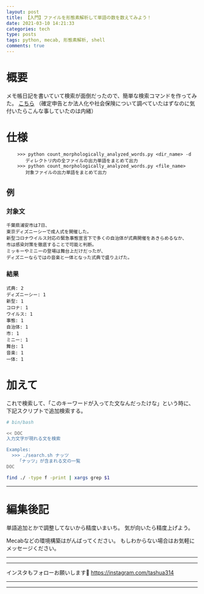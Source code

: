 ```yaml
---
layout: post
title: 【入門】ファイルを形態素解析して単語の数を数えてみよう！
date: 2021-03-10 14:21:33
categories: tech
type: posts
tags: python, mecab, 形態素解析, shell
comments: true
---
```


# 概要
メモ帳日記を書いていて検索が面倒だったので、簡単な検索コマンドを作ってみた。
[こちら](https://gist.github.com/tashua314/61c5a29d73f2507a49d0658b8f2461a1)
（確定申告とか法人化や社会保険について調べていたはずなのに気付いたらこんな事していたのは内緒）

# 仕様
        >>> python count_morphologically_analyzed_words.py <dir_name> -d
           ディレクトリ内の全ファイルの出力単語をまとめて出力
        >>> python count_morphologically_analyzed_words.py <file_name>
           対象ファイルの出力単語をまとめて出力
## 例
### 対象文

    千葉県浦安市は7日、
    東京ディズニーシーで成人式を開催した。
    新型コロナウイルス対応の緊急事態宣言下で多くの自治体が式典開催をあきらめるなか、
    市は感染対策を徹底することで可能と判断。
    ミッキーやミニーの登場は舞台上だけだったが、
    ディズニーならではの音楽と一体となった式典で盛り上げた。

### 結果
    式典: 2
    ディズニーシー: 1
    新型: 1
    コロナ: 1
    ウイルス: 1
    事態: 1
    自治体: 1
    市: 1
    ミニー: 1
    舞台: 1
    音楽: 1
    一体: 1

# 加えて
これで検索して、「このキーワードが入ってた文なんだったけな」という時に、
下記スクリプトで追加検索する。

```search.sh
# bin/bash

<< DOC
入力文字が現れる文を検索

Examples:
  >>> ./search.sh ナッツ
    「ナッツ」が含まれる文の一覧
DOC

find ./ -type f -print | xargs grep $1
```

---

# 編集後記

単語追加とかで調整してないから精度いまいち。
気が向いたら精度上げよう。

Mecabなどの環境構築はがんばってください。
もしわからない場合はお気軽にメッセージください。

---
---

インスタもフォローお願いします🙏
https://instagram.com/tashua314

---
---
